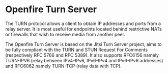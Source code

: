 # Openfire Turn Server


The TURN protocol allows a client to obtain IP addresses and ports from a relay server. It is most useful for endpoints located behind restrictive NATs or firewalls that wish to receive media from another peer.

The Openfire Turn Server is based on the Jitsi Turn Server project, aims to be fully compliant with the TURN and STUN Request For Comments (respectively RFC 5766 and RFC 5389). It also supports RFC6156 namely TURN-IPV6 (relay between IPv4-IPv6, IPv6-IPv4 and IPv6-IPv6 addresses) and RFC6062 namely TURN-TCP (relay data with TCP).
